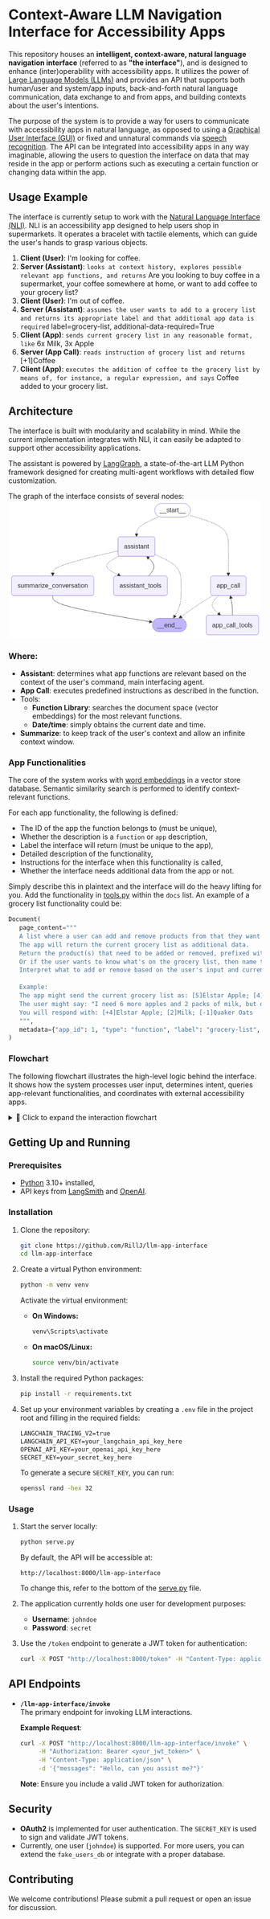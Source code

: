# Context-Aware LLM Navigation Interface for Accessibility Apps

This repository houses an **intelligent, context-aware, natural language navigation interface** (referred to as **"the interface"**), and is designed to enhance (inter)operability with accessibility apps. It utilizes the power of [Large Language Models (LLMs)](https://en.wikipedia.org/wiki/Large_language_model) and provides an API that supports both human/user and system/app inputs, back-and-forth natural language communication, data exchange to and from apps, and building contexts about the user's intentions.

The purpose of the system is to provide a way for users to communicate with accessibility apps in natural language, as opposed to using a [Graphical User Interface (GUI)](https://en.wikipedia.org/wiki/Graphical_user_interface) or fixed and unnatural commands via [speech recognition](https://en.wikipedia.org/wiki/Speech_recognition). The API can be integrated into accessibility apps in any way imaginable, allowing the users to question the interface on data that may reside in the app or perform actions such as executing a certain function or changing data within the app.

## Usage Example

The interface is currently setup to work with the [Natural Language Interface (NLI)](https://github.com/StudyProject-NLI/NLInterface). NLI is an accessibility app designed to help users shop in supermarkets. It operates a bracelet with tactile elements, which can guide the user's hands to grasp various objects.

1. **Client (User)**: I'm looking for coffee.
2. **Server (Assistant)**: `looks at context history, explores possible relevant app functions, and returns` Are you looking to buy coffee in a supermarket, your coffee somewhere at home, or want to add coffee to your grocery list?
3. **Client (User)**: I'm out of coffee.
4. **Server (Assistant)**: `assumes the user wants to add to a grocery list and returns its appropriate label and that additional app data is required` label=grocery-list, additional-data-required=True
5. **Client (App)**: `sends current grocery list in any reasonable format, like` 6x Milk, 3x Apple
6. **Server (App Call)**: `reads instruction of grocery list and returns` [+1]Coffee
7. **Client (App)**: `executes the addition of coffee to the grocery list by means of, for instance, a regular expression, and says` Coffee added to your grocery list.

## Architecture

The interface is built with modularity and scalability in mind. While the current implementation integrates with NLI, it can easily be adapted to support other accessibility applications.

The assistant is powered by [LangGraph](https://www.langchain.com/langgraph), a state-of-the-art LLM Python framework designed for creating multi-agent workflows with detailed flow customization.

The graph of the interface consists of several nodes:
![Graph Visualization](output_graph_visualisation.png)

### Where:

- **Assistant**: determines what app functions are relevant based on the context of the user's command, main interfacing agent.
- **App Call**: executes predefined instructions as described in the function.
- Tools:
  - **Function Library**: searches the document space (vector embeddings) for the most relevant functions.
  - **Date/time**: simply obtains the current date and time.
- **Summarize**: to keep track of the user's context and allow an infinite context window.

### App Functionalities

The core of the system works with [word embeddings](https://en.wikipedia.org/wiki/Word_embedding) in a vector store database. Semantic similarity search is performed to identify context-relevant functions.

For each app functionality, the following is defined:

- The ID of the app the function belongs to (must be unique),
- Whether the description is a `function` or `app` description,
- Label the interface will return (must be unique to the app),
- Detailed description of the functionality,
- Instructions for the interface when this functionality is called,
- Whether the interface needs additional data from the app or not.

Simply describe this in plaintext and the interface will do the heavy lifting for you. Add the functionality in [tools.py](tools.py) within the `docs` list. An example of a grocery list functionality could be:

```python
Document(
   page_content="""
   A list where a user can add and remove products from that they want to acquire at a supermarket.
   The app will return the current grocery list as additional data.
   Return the product(s) that need to be added or removed, prefixed with either + (to add) or - (to remove), including the amount.
   Or if the user wants to know what's on the grocery list, then name the items that are on the grocery list in natural language.
   Interpret what to add or remove based on the user's input and current grocery list sent as additional data.

   Example:
   The app might send the current grocery list as: [5]Elstar Apple; [4]Banana; [1]Quaker Oats
   The user might say: "I need 6 more apples and 2 packs of milk, but don't need the oats anymore."
   You will respond with: [+4]Elstar Apple; [2]Milk; [-1]Quaker Oats
   """,
   metadata={"app_id": 1, "type": "function", "label": "grocery-list", "additional-data-required": True},
)
```

### Flowchart

The following flowchart illustrates the high-level logic behind the interface. It shows how the system processes user input, determines intent, queries app-relevant functionalities, and coordinates with external accessibility apps.

<details>
<summary>🧭 Click to expand the interaction flowchart</summary>

![Process Flow of the Interface](llm-app-interface-flowchart.png)

</details>

## Getting Up and Running

### Prerequisites

- [Python](https://www.python.org/) 3.10+ installed,
- API keys from [LangSmith](https://www.langchain.com/langsmith) and [OpenAI](https://platform.openai.com/).

### Installation

1. Clone the repository:

   ```bash
   git clone https://github.com/RillJ/llm-app-interface
   cd llm-app-interface
   ```

2. Create a virtual Python environment:

   ```bash
   python -m venv venv
   ```

   Activate the virtual environment:

   - **On Windows:**
     ```bash
     venv\Scripts\activate
     ```
   - **On macOS/Linux:**
     ```bash
     source venv/bin/activate
     ```

3. Install the required Python packages:

   ```bash
   pip install -r requirements.txt
   ```

4. Set up your environment variables by creating a `.env` file in the project root and filling in the required fields:

   ```env
   LANGCHAIN_TRACING_V2=true
   LANGCHAIN_API_KEY=your_langchain_api_key_here
   OPENAI_API_KEY=your_openai_api_key_here
   SECRET_KEY=your_secret_key_here
   ```

   To generate a secure `SECRET_KEY`, you can run:

   ```bash
   openssl rand -hex 32
   ```

### Usage

1. Start the server locally:

   ```bash
   python serve.py
   ```

   By default, the API will be accessible at:

   ```
   http://localhost:8000/llm-app-interface
   ```

   To change this, refer to the bottom of the [serve.py](serve.py) file.

2. The application currently holds one user for development purposes:

   - **Username**: `johndoe`
   - **Password**: `secret`

3. Use the `/token` endpoint to generate a JWT token for authentication:
   ```bash
   curl -X POST "http://localhost:8000/token" -H "Content-Type: application/x-www-form-urlencoded" -d "username=johndoe&password=secret"
   ```

## API Endpoints

- **`/llm-app-interface/invoke`**  
  The primary endpoint for invoking LLM interactions.

  **Example Request**:

  ```bash
  curl -X POST "http://localhost:8000/llm-app-interface/invoke" \
       -H "Authorization: Bearer <your_jwt_token>" \
       -H "Content-Type: application/json" \
       -d '{"messages": "Hello, can you assist me?"}'
  ```

  **Note**: Ensure you include a valid JWT token for authorization.

## Security

- **OAuth2** is implemented for user authentication. The `SECRET_KEY` is used to sign and validate JWT tokens.
- Currently, one user (`johndoe`) is supported. For more users, you can extend the `fake_users_db` or integrate with a proper database.

## Contributing

We welcome contributions! Please submit a pull request or open an issue for discussion.
